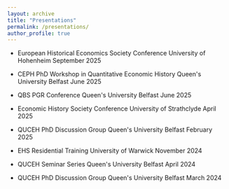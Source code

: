 ```yaml
---
layout: archive
title: "Presentations"
permalink: /presentations/
author_profile: true
---
```


- European Historical Economics Society Conference
  University of Hohenheim
  September 2025

- CEPH PhD Workshop in Quantitative Economic History
  Queen's University Belfast
  June 2025

- QBS PGR Conference
  Queen's University Belfast
  June 2025

- Economic History Society Conference
  University of Strathclyde
  April 2025

- QUCEH PhD Discussion Group
  Queen's University Belfast
  February 2025

- EHS Residential Training
  University of Warwick
  November 2024

- QUCEH Seminar Series
  Queen's University Belfast
  April 2024

- QUCEH PhD Discussion Group
  Queen's University Belfast
  March 2024
